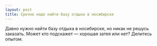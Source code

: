 ```yaml
---
layout: post 
title: Срочно надо найти базу отдыха в носибирске 
--- 
```

Давно нужно найти базу отдыха в носибирске, но никак не решусь заказать. Может кто подскажет — хорошая затея или нет? Делитесь опытом.